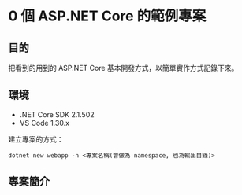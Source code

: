 # 0 個 ASP&#x2E;NET Core 的範例專案

## 目的
把看到的用到的 ASP&#x2E;NET Core 基本開發方式，以簡單實作方式記錄下來。

## 環境

* .NET Core SDK 2.1.502
* VS Code 1.30.x

建立專案的方式：
```
dotnet new webapp -n <專案名稱(會做為 namespace, 也為輸出目錄)>
```

## 專案簡介


